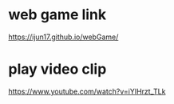 # web game link
https://ijun17.github.io/webGame/

# play video clip
https://www.youtube.com/watch?v=iYIHrzt_TLk